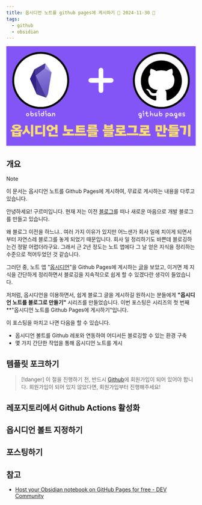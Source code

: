 ```yaml
---
title: 옵시디언 노트를 github pages에 게시하기 📅 2024-11-30 🔼
tags:
  - github
  - obsidian
---
```

![logo](logo.png)
## 개요
> [!note]
> 이 문서는  옵시디언 노트를 Github Pages에 게시하여, 무료로 게시하는 내용을 다루고 있습니다.

안녕하세요! 구르미입니다. 현재 저는 이전 [블로그](https://gurumee92.tistory.com/)를 떠나 새로운 마음으로 개발 블로그를 만들고 있습니다. 

왜 블로그 이전을 하느냐.. 여러 가지 이유가 있지만 어느샌가 회사 일에 치이게 되면서부터 자연스레 블로그를 놓게 되었기 때문입니다. 회사 일 정리하기도 바쁜데 블로깅하는건 정말 어렵더라구요. 그래서 근 2년 정도는 노트 앱에다 그 날 얻은 지식을 정리하는 수준으로 적어두었던 것 같습니다.

그러던 중, 노트 앱 "[옵시디언](https://obsidian.md/)"을 Github Pages에 게시하는 [글](https://dev.to/defenderofbasic/host-your-obsidian-notebook-on-github-pages-for-free-8l1)을 보았고, 이거면 제 지식을 간단하게 정리하면서 블로깅을 지속적으로 쉽게 할 수 있겠다란 생각이 들었습니다. 

저처럼, 옵시디언을 이용하면서, 쉽게 블로그 글을 게시하길 원하시는 분들에게 **"옵시디언 노트를 블로그로 만들기"** 시리즈를 만들었습니다. 이번 포스팅은 시리즈의 첫 번째 **"옵시디언 노트를 Github Pages에 게시하기"입니다.

이 포스팅을 마치고 나면 다음을 할 수 있습니다.

* 옵시디언 볼트를 Github 레포와 연동하여 어디서든 블로깅할 수 있는 환경 구축
* 몇 가지 간단한 작업을 통해 옵시디언 노트를 게시
## 템플릿 포크하기
> [!danger]
> 이 절을 진행하기 전, 반드시 [Github](https://github.com/)에 회원가입이 되어 있어야 합니다. 회원가입이 되어 있지 않았다면, 회원가입부터 진행해주세요!
## 레포지토리에서 Github Actions 활성화

## 옵시디언 볼트 지정하기
## 포스팅하기
## 참고
* [Host your Obsidian notebook on GitHub Pages for free - DEV Community](https://dev.to/defenderofbasic/host-your-obsidian-notebook-on-github-pages-for-free-8l1)
